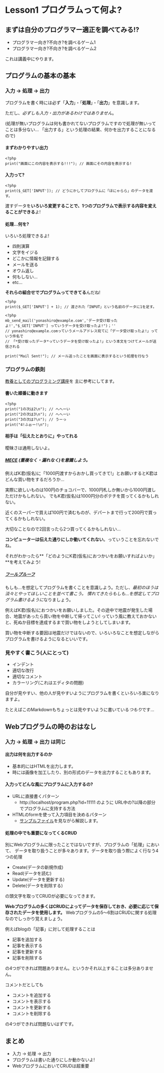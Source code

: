 Lesson1 プログラムって何よ?
===================================

まずは自分のプログラマー適正を調べてみる!?
------------------------------------

* プログラマー向き?不向き?を調べるゲーム1
* プログラマー向き?不向き?を調べるゲーム2

これは講義中にやります。

プログラムの基本の基本
------------------------------------

### 入力 → 処理 → 出力

プログラムを書く時には必ず「**入力**」・「**処理**」・「**出力**」を意識します。

ただし、*必ずしも入力・出力があるわけではありません*。

(処理が無いプログラムは何も書かれてないプログラムですので処理が無いってことは多分ない…
  「出力する」という処理の結果、何かを出力することになるので)

#### まずわかりやすい出力

```
<?php
print("画面にこの内容を表示する!!!"); // 画面にその内容を表示する!
```

#### 入力って?

```
<?php
print($_GET['INPUT']); // どうにかしてプログラムに「ほにゃらら」のデータを渡す。
```

渡すデータを**いろいろ変更することで、1つのプログラムで表示する内容を変えることができる**よ!



#### 処理…何を?

いろいろ処理できるよ!

* 四則演算
* 文字をイジる
* どこかに情報を記録する
* メールを送る
* オウム返し
* 何もしない…
* etc...

**それらの組合せでプログラムってできてる**んだね!

```
<?php
print($_GET['INPUT'] + 1); // 渡された「INPUT」という名前のデータに1を足す。
```

```
<?php
mb_send_mail('yonashiro@example.com','データ受け取ったよ!',"$_GET['INPUT'] っていうデータを受け取ったよ!")；''
// yonashiro@example.comっていうメールアドレス宛てに「データ受け取ったよ!」っていう件名で
// 「*受け取ったデータ*っていうデータを受け取ったよ!」という本文をつけてメールが送信される

print("Mail Sent!"); // メール送ったことを画面に表示するという処理を行なう
```

### プログラムの鉄則

[教養としてのプログラミング講座](http://www.chuko.co.jp/laclef/2014/03/150489.html)を
主に参考にしてます。

#### 書いた順番に動きます

````
<?php
print("1の次は2\n"); // へへーい
print("2の次は3\n"); // へへーい
print("3の次は?\n"); // うーっ
print("4!ふぉー!\n");
````

#### 相手は「伝えたとおりに」やってれる

曖昧さは通用しないよ。

##### [MECE](http://ja.wikipedia.org/wiki/MECE) (重複なく・漏れなく)を意識しよう。

例えばK君(仮名)に「1000円渡すからおかし買ってきて!」とお願いするとK君は
どんな買い物をするだろうか…

実際に欲しいものは100円のチョコバーで、1000円札しか無いから1000円渡しただけかもしれない。
でもK君(仮名)は1000円分のポテチを買ってくるかもしれない。

近くのスーパーで買えば100円で済むものが、デパートまで行って200円で買ってくるかもしれない。

大切なことなので2回言ったら2つ買ってくるかもしれない…

**コンピューターは伝えた通りにしか動いてくれない**。っていうことを忘れないでね。

それがわかったら**「どのようにK君(仮名)におつかいをお願いすればよいか」**を考えてみよう!

##### [フールプルーフ](http://ja.wikipedia.org/wiki/%E4%BF%A1%E9%A0%BC%E6%80%A7%E8%A8%AD%E8%A8%88#.E3.83.95.E3.83.BC.E3.83.AB.E3.83.97.E3.83.AB.E3.83.BC.E3.83.95)

もしも…を想定してプログラムを書くことを意識しよう。ただし、*最初のほうは淡々とやってほしいことを並べて書こう。
慣れてきたらもしも…を想定してプログラム書けるように*なりましょう。

例えばK君(仮名)におつかいをお願いしました。その途中で地震が発生した場合、地震があったら買い物を中断して帰ってこい!
っていう風に教えておかないと、死ぬか目標を達成するまで買い物をしようとしてしまいます。

買い物を中断する要因は地震だけではないので、いろいろなことを想定しながらプログラムを書けるようになるといいです。

### 見やすく書こう(人にとって)

* インデント
* 適切な改行
* 適切なコメント
* カラーリング(これはエディタの問題)

自分が見やすい、他の人が見やすいようにプログラムを書くといろいろ楽になりますよ。

たとえばこのMarkdownもちょっとは見やすいように書いている*つもり*です…

Webプログラムの時のおはなし
------------------------------------

### 入力 → 処理 → 出力 は同じ

#### 出力は何を出力するのか

* 基本的にはHTMLを出力します。
* 時には画像を加工したり、別の形式のデータを出力することもあります。

#### 入力ってどんな風にプログラムに入力するの?

* URLに直接書くパターン
  * http://localhost/program.php?id=11111 のように URL中の?以降の部分でプログラムに支持する方法
* HTMLのformを使って入力項目を決めるパターン
  * [サンプルファイル](sample.html)を見ながら解説します。

#### 処理の中でも重要になってくるCRUD

別にWebプログラムに限ったことではないですが、プログラムの「処理」において、
データを取り扱うことが多々あります。データを取り扱う際によく行なう4つの処理

* Create(データの新規作成)
* Read(データを読む)
* Update(データを更新する)
* Delete(データを削除する)

の頭文字を取ってCRUDが必要になってきます。

**Webプログラムの多くはCRUDによってデータを保存しておき、必要に応じて保存されたデータを使用します。**
Webプログラムの5〜6割はCRUDに関する処理なのでしっかり覚えましょう。

例えばblogの「記事」に対して処理することは

* 記事を追加する
* 記事を表示する
* 記事を更新する
* 記事を削除する

の4つができれば問題ありません。というかそれ以上することは多分ありません。

コメントだとしても

* コメントを追加する
* コメントを表示する
* コメントを更新する
* コメントを削除する

の4つができれば問題ないはずです。

まとめ
------------------------------------

* 入力 → 処理 → 出力
* プログラムは書いた通りにしか動かないよ!
* WebプログラムにおいてCRUDは超重要
